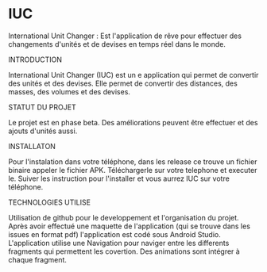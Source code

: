 # IUC
International Unit Changer : Est l'application de rêve pour effectuer des changements d'unités et de devises en temps réel dans le monde. 

INTRODUCTION

International Unit Changer (IUC) est un e application qui permet de convertir des unités et des devises. Elle permet de convertir des distances, des masses, des volumes et des devises. 

STATUT DU PROJET 

Le projet est en phase beta. Des améliorations peuvent être effectuer et des ajouts d'unités aussi.

INSTALLATON

Pour l'instalation dans votre téléphone, dans les release ce trouve un fichier binaire appeler le fichier APK. Téléchargerle sur votre telephone et executer le. Suiver les instruction pour l'installer et vous aurrez IUC sur votre téléphone. 

TECHNOLOGIES UTILISE

Utilisation de github pour le developpement et l'organisation du projet. Après avoir effectué une maquette de l'application (qui se trouve dans les issues en format pdf) l'application est codé sous Android Studio. L'application utilise une Navigation pour naviger entre les differents fragments qui permettent les covertion. Des animations sont intégrer à chaque fragment. 

